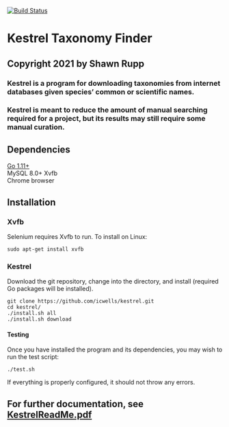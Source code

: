 [![Build Status](https://travis-ci.com/icwells/Kestrel.svg?branch=master)](https://travis-ci.com/icwells/Kestrel)

# Kestrel Taxonomy Finder

## Copyright 2021 by Shawn Rupp  

### Kestrel is a program for downloading taxonomies from internet databases given species’ common or scientific names.  
### Kestrel is meant to reduce the amount of manual searching required for a project, but its results may still require some manual curation.  

## Dependencies  
[Go 1.11+](https://golang.org/dl/)  
MySQL 8.0+
Xvfb  
Chrome browser    

## Installation  

### Xvfb  
Selenium requires Xvfb to run. To install on Linux:  

	sudo apt-get install xvfb  

### Kestrel  
Download the git repository, change into the directory, and install (required Go packages will be installed).  

	git clone https://github.com/icwells/kestrel.git  
	cd kestrel/  
	./install.sh all  
	./install.sh download  

#### Testing  
Once you have installed the program and its dependencies, you may wish to run the test script:  

	./test.sh

If everything is properly configured, it should not throw any errors.  

## For further documentation, see [KestrelReadMe.pdf](https://github.com/icwells/Kestrel/blob/master/KestrelReadMe.pdf)
